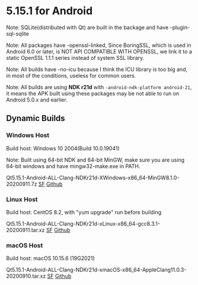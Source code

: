 # 5.15.1 for Android

Note: SQLite(distributed with Qt) are built in the backage and have -plugin-sql-sqlite

Note: All packages have -openssl-linked, Since BoringSSL, which is used in Android 6.0 or later, is NOT API COMPATIBLE WITH OPENSSL, we link it to a static OpenSSL 1.1.1 series instead of system SSL library.

Note: All builds have -no-icu because I think the ICU library is too big and, in most of the conditions, useless for common users.

Note: All builds are using __NDK r21d__ with `-android-ndk-platform android-21`, it means the APK built using these packages may be not able to run on Android 5.0.x and earlier.

## Dynamic Builds

### Windows Host

Build host: Windows 10 2004(Build 10.0.19041)

Note: Built using 64-bit NDK and 64-bit MinGW, make sure you are using 64-bit windows and have mingw32-make.exe in PATH.

Qt5.15.1-Android-ALL-Clang-NDKr21d-XWindows-x86_64-MinGW8.1.0-20200911.7z [SF](https://sourceforge.net/projects/fsu0413-qtbuilds/files/Qt5.15/Android/Qt5.15.1-Android-ALL-Clang-NDKr21d-XWindows-x86_64-MinGW8.1.0-20200911.7z) [Github](https://github.com/Fsu0413/QtCompile/releases/download/release-20200912/Qt5.15.1-Android-ALL-Clang-NDKr21d-XWindows-x86_64-MinGW8.1.0-20200911.7z)

### Linux Host

Build host: CentOS 8.2, with "yum upgrade" run before building

Qt5.15.1-Android-ALL-Clang-NDKr21d-xLinux-x86_64-gcc8.3.1-20200911.tar.xz [SF](https://sourceforge.net/projects/fsu0413-qtbuilds/files/Qt5.15/Android/Qt5.15.1-Android-ALL-Clang-NDKr21d-xLinux-x86_64-gcc8.3.1-20200911.tar.xz) [Github](https://github.com/Fsu0413/QtCompile/releases/download/release-20200912/Qt5.15.1-Android-ALL-Clang-NDKr21d-xLinux-x86_64-gcc8.3.1-20200911.tar.xz)

### macOS Host

Build host: macOS 10.15.6 (19G2021)

Qt5.15.1-Android-ALL-Clang-NDKr21d-xmacOS-x86_64-AppleClang11.0.3-20200910.tar.xz [SF](https://sourceforge.net/projects/fsu0413-qtbuilds/files/Qt5.15/Android/Qt5.15.1-Android-ALL-Clang-NDKr21d-xmacOS-x86_64-AppleClang11.0.3-20200910.tar.xz) [Github](https://github.com/Fsu0413/QtCompile/releases/download/release-20200912/Qt5.15.1-Android-ALL-Clang-NDKr21d-xmacOS-x86_64-AppleClang11.0.3-20200910.tar.xz)
